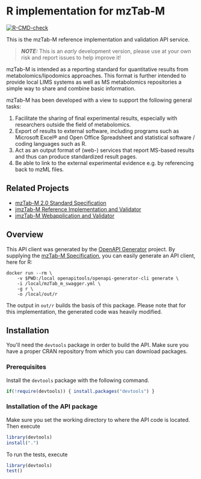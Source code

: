 # R implementation for mzTab-M
[![R-CMD-check](https://github.com/lifs-tools/rmzTab-m/actions/workflows/check-standard.yml/badge.svg)](https://github.com/lifs-tools/rmzTab-m/actions/workflows/check-standard.yml)

This is the mzTab-M reference implementation and validation API service.

> **_NOTE:_**  This is an *early* development version, please use at your own risk and report issues to help improve it!

mzTab-M is intended as a reporting standard for quantitative results from metabolomics/lipodomics approaches. This format is further intended to provide local LIMS systems as well as MS metabolomics repositories a simple way to share and combine basic information.

mzTab-M has been developed with a view to support the following general tasks:

1. Facilitate the sharing of final experimental results, especially with researchers outside the field of metabolomics.
2. Export of results to external software, including programs such as Microsoft Excel® and Open Office Spreadsheet and statistical software / coding languages such as R.
3. Act as an output format of (web-) services that report MS-based results and thus can produce standardized result pages.
4. Be able to link to the external experimental evidence e.g. by referencing back to mzML files.

## Related Projects

- [mzTab-M 2.0 Standard Specification](http://github.com/HUPO-PSI/mztab)
- [jmzTab-M Reference Implementation and Validator](https://github.com/lifs-tools/jmztab-m)
- [jmzTab-M Webapplication and Validator](https://github.com/lifs-tools/jmztab-m-webapp)

## Overview
This API client was generated by the [OpenAPI Generator](https://openapi-generator.tech) project. By supplying the [mzTab-M Specification](https://raw.githubusercontent.com/lifs-tools/jmzTab-m/master/api/src/main/resources/mzTab_m_swagger.yml), you can easily generate an API client, here for R:

```
docker run --rm \
    -v $PWD:/local openapitools/openapi-generator-cli generate \
    -i /local/mzTab_m_swagger.yml \
    -g r \
    -o /local/out/r
```
The output in `out/r` builds the basis of this package.
Please note that for this implementation, the generated code was heavily modified.

## Installation
You'll need the `devtools` package in order to build the API.
Make sure you have a proper CRAN repository from which you can download packages.

### Prerequisites
Install the `devtools` package with the following command.
```R
if(!require(devtools)) { install.packages("devtools") }
```

### Installation of the API package
Make sure you set the working directory to where the API code is located.
Then execute
```R
library(devtools)
install(".")
```

To run the tests, execute
```R
library(devtools)
test()
```

